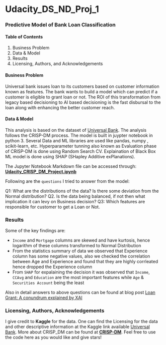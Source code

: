 # Udacity_DS_ND_Proj_1
### Predictive Model of Bank Loan Classification

#### Table of Contents
 1. Business Problem
 2. Data & Model
 4. Results
 5. Licensing, Authors, and Acknowledgements

#### Business Problem

Universal bank issues loan to its customers based on customer information known as features.
The bank wants to build a model which can predict if a customer is eligible to grant loan or not. The ROI of this transformation from legacy based decisioning to AI based decisioning is the fast disbursal to the loan along with enhancing the better customer reach.

#### Data & Model 
This analysis is based on the dataset of [Universal Bank](https://www.kaggle.com/sriharipramod/bank-loan-classification). 
The analysis follows the CRISP-DM process.
The model is built in juypter notebook in python 3. Several Data and ML libraries are used like pandas, numpy , scikit-learn, etc. 
Hyperparameter tunning also known as Evaluation phase of CRISP-DM is done using Random Search CV.
Explaination of Black Box ML model is done using SHAP (SHapley Additive exPlanations).

The Jupyter Notebook Markdown file can be accessed through: [**Udacity_CRISP_DM_Project.ipynb**](https://github.com/akshitagupta23/Udacity_DS_ND_Proj_1/blob/main/Udacity_CRISP_DM_Project.ipynb)

Following are the `questions` I tried to answer from the model:

 Q1: What are the distributions of the data? Is there some deviation from the Normal distribution?
 Q2. Is the data being balanced, if not then what implication it can levy on Business decision?
 Q3: Which features are responsible for customer to get a Loan or Not.

### Results
Some of the key findings are:
- `Income` and `Mortgage` columns are skewed and have kurtosis, hence logarithm of these columns transformed to Normal Distribution 
- From the statistics summary of data we observed that Experience column has some negative values, also we checked the correlation between Age and Experience and found that they are highly corrleated hence dropped the Experience column
- From `SHAP` for expalaining the decision it was observed that `Income`, `CCAvg` and `Education` are the most important features while `Age` & `Securities Account` being the least

Also in detail answers to above questions can be found at blog post [Loan Grant: A conundrum explained by XAI](https://medium.com/@akshi.gupta23/loan-grant-a-conundrum-explained-by-xai-e476d11e640e)


### Licensing, Authors, Acknowledgements
I give credit to **Kaggle** for the data. One can find the Licensing for the data and other descriptive information at the Kaggle link available [Universal Bank](https://www.kaggle.com/sriharipramod/bank-loan-classification). More about CRISP_DM can be found at [**CRISP-DM**](https://www.sv-europe.com/crisp-dm-methodology/).
Feel free to use the code here as you would like and give stars!


